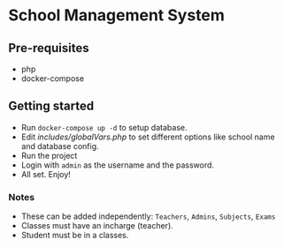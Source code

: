 # School Management System

## Pre-requisites
- php
- docker-compose

## Getting started

- Run `docker-compose up -d` to setup database.
- Edit _includes/globalVars.php_ to set different options like school name and database config.
- Run the project
- Login with `admin` as the username and the password.
- All set. Enjoy!


### Notes

- These can be added independently:
	`Teachers`, `Admins`, `Subjects`, `Exams`
- Classes must have an incharge (teacher). 
- Student must be in a classes.
